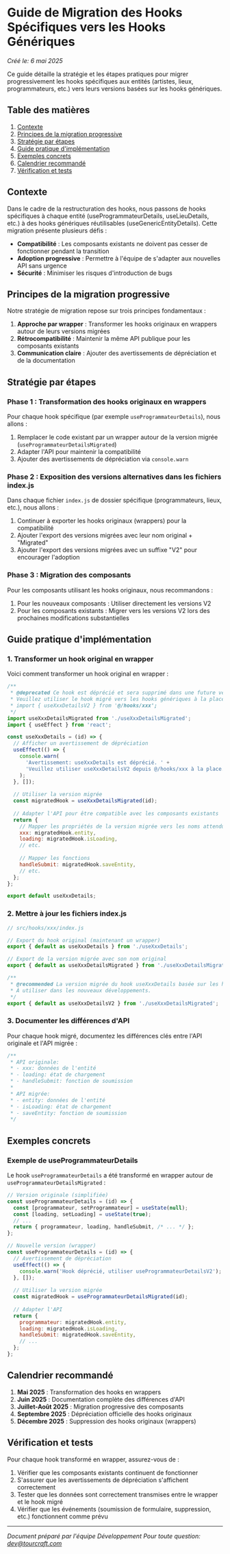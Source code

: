 # Guide de Migration des Hooks Spécifiques vers les Hooks Génériques

*Créé le: 6 mai 2025*

Ce guide détaille la stratégie et les étapes pratiques pour migrer progressivement les hooks spécifiques aux entités (artistes, lieux, programmateurs, etc.) vers leurs versions basées sur les hooks génériques.

## Table des matières

1. [Contexte](#contexte)
2. [Principes de la migration progressive](#principes-de-la-migration-progressive)
3. [Stratégie par étapes](#stratégie-par-étapes)
4. [Guide pratique d'implémentation](#guide-pratique-dimplémentation)
5. [Exemples concrets](#exemples-concrets)
6. [Calendrier recommandé](#calendrier-recommandé)
7. [Vérification et tests](#vérification-et-tests)

## Contexte

Dans le cadre de la restructuration des hooks, nous passons de hooks spécifiques à chaque entité (useProgrammateurDetails, useLieuDetails, etc.) à des hooks génériques réutilisables (useGenericEntityDetails). Cette migration présente plusieurs défis :

- **Compatibilité** : Les composants existants ne doivent pas cesser de fonctionner pendant la transition
- **Adoption progressive** : Permettre à l'équipe de s'adapter aux nouvelles API sans urgence
- **Sécurité** : Minimiser les risques d'introduction de bugs

## Principes de la migration progressive

Notre stratégie de migration repose sur trois principes fondamentaux :

1. **Approche par wrapper** : Transformer les hooks originaux en wrappers autour de leurs versions migrées
2. **Rétrocompatibilité** : Maintenir la même API publique pour les composants existants
3. **Communication claire** : Ajouter des avertissements de dépréciation et de la documentation

## Stratégie par étapes

### Phase 1 : Transformation des hooks originaux en wrappers

Pour chaque hook spécifique (par exemple `useProgrammateurDetails`), nous allons :

1. Remplacer le code existant par un wrapper autour de la version migrée (`useProgrammateurDetailsMigrated`)
2. Adapter l'API pour maintenir la compatibilité
3. Ajouter des avertissements de dépréciation via `console.warn`

### Phase 2 : Exposition des versions alternatives dans les fichiers index.js

Dans chaque fichier `index.js` de dossier spécifique (programmateurs, lieux, etc.), nous allons :

1. Continuer à exporter les hooks originaux (wrappers) pour la compatibilité
2. Ajouter l'export des versions migrées avec leur nom original + "Migrated"
3. Ajouter l'export des versions migrées avec un suffixe "V2" pour encourager l'adoption

### Phase 3 : Migration des composants

Pour les composants utilisant les hooks originaux, nous recommandons :

1. Pour les nouveaux composants : Utiliser directement les versions V2
2. Pour les composants existants : Migrer vers les versions V2 lors des prochaines modifications substantielles

## Guide pratique d'implémentation

### 1. Transformer un hook original en wrapper

Voici comment transformer un hook original en wrapper :

```javascript
/**
 * @deprecated Ce hook est déprécié et sera supprimé dans une future version.
 * Veuillez utiliser le hook migré vers les hooks génériques à la place:
 * import { useXxxDetailsV2 } from '@/hooks/xxx';
 */
import useXxxDetailsMigrated from './useXxxDetailsMigrated';
import { useEffect } from 'react';

const useXxxDetails = (id) => {
  // Afficher un avertissement de dépréciation
  useEffect(() => {
    console.warn(
      'Avertissement: useXxxDetails est déprécié. ' +
      'Veuillez utiliser useXxxDetailsV2 depuis @/hooks/xxx à la place.'
    );
  }, []);
  
  // Utiliser la version migrée 
  const migratedHook = useXxxDetailsMigrated(id);
  
  // Adapter l'API pour être compatible avec les composants existants
  return {
    // Mapper les propriétés de la version migrée vers les noms attendus par les composants
    xxx: migratedHook.entity,
    loading: migratedHook.isLoading,
    // etc.
    
    // Mapper les fonctions
    handleSubmit: migratedHook.saveEntity,
    // etc.
  };
};

export default useXxxDetails;
```

### 2. Mettre à jour les fichiers index.js

```javascript
// src/hooks/xxx/index.js

// Export du hook original (maintenant un wrapper)
export { default as useXxxDetails } from './useXxxDetails';

// Export de la version migrée avec son nom original
export { default as useXxxDetailsMigrated } from './useXxxDetailsMigrated';

/**
 * @recommended La version migrée du hook useXxxDetails basée sur les hooks génériques.
 * À utiliser dans les nouveaux développements.
 */
export { default as useXxxDetailsV2 } from './useXxxDetailsMigrated';
```

### 3. Documenter les différences d'API

Pour chaque hook migré, documentez les différences clés entre l'API originale et l'API migrée :

```javascript
/**
 * API originale:
 * - xxx: données de l'entité
 * - loading: état de chargement
 * - handleSubmit: fonction de soumission
 * 
 * API migrée:
 * - entity: données de l'entité
 * - isLoading: état de chargement
 * - saveEntity: fonction de soumission
 */
```

## Exemples concrets

### Exemple de useProgrammateurDetails

Le hook `useProgrammateurDetails` a été transformé en wrapper autour de `useProgrammateurDetailsMigrated` :

```javascript
// Version originale (simplifiée)
const useProgrammateurDetails = (id) => {
  const [programmateur, setProgrammateur] = useState(null);
  const [loading, setLoading] = useState(true);
  // ...
  return { programmateur, loading, handleSubmit, /* ... */ };
};

// Nouvelle version (wrapper)
const useProgrammateurDetails = (id) => {
  // Avertissement de dépréciation 
  useEffect(() => {
    console.warn('Hook déprécié, utiliser useProgrammateurDetailsV2');
  }, []);
  
  // Utiliser la version migrée
  const migratedHook = useProgrammateurDetailsMigrated(id);
  
  // Adapter l'API
  return {
    programmateur: migratedHook.entity,
    loading: migratedHook.isLoading,
    handleSubmit: migratedHook.saveEntity,
    // ...
  };
};
```

## Calendrier recommandé

1. **Mai 2025** : Transformation des hooks en wrappers
2. **Juin 2025** : Documentation complète des différences d'API
3. **Juillet-Août 2025** : Migration progressive des composants
4. **Septembre 2025** : Dépréciation officielle des hooks originaux
5. **Décembre 2025** : Suppression des hooks originaux (wrappers)

## Vérification et tests

Pour chaque hook transformé en wrapper, assurez-vous de :

1. Vérifier que les composants existants continuent de fonctionner
2. S'assurer que les avertissements de dépréciation s'affichent correctement
3. Tester que les données sont correctement transmises entre le wrapper et le hook migré
4. Vérifier que les événements (soumission de formulaire, suppression, etc.) fonctionnent comme prévu

---

*Document préparé par l'équipe Développement*
*Pour toute question: dev@tourcraft.com*